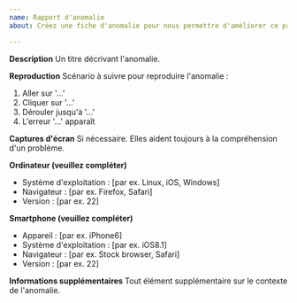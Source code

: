 ```yaml
---
name: Rapport d'anomalie
about: Créez une fiche d'anomalie pour nous permettre d'améliorer ce projet.

---
```


**Description**
Un titre décrivant l'anomalie.

**Reproduction**
Scénario à suivre pour reproduire l'anomalie :
1. Aller sur '...'
2. Cliquer sur '...'
3. Dérouler jusqu'à '...'
4. L'erreur '...' apparaît

**Captures d'écran**
Si nécessaire. Elles aident toujours à la compréhension d'un problème.

**Ordinateur (veuillez compléter)**
 - Système d'exploitation : [par ex. Linux, iOS, Windows]
 - Navigateur : [par ex. Firefox, Safari]
 - Version : [par ex. 22]

**Smartphone (veuillez compléter)**
 - Appareil : [par ex. iPhone6]
 - Système d'exploitation : [par ex. iOS8.1]
 - Navigateur : [par ex. Stock browser, Safari]
 - Version : [par ex. 22]

**Informations supplémentaires**
Tout élément supplémentaire sur le contexte de l'anomalie.
